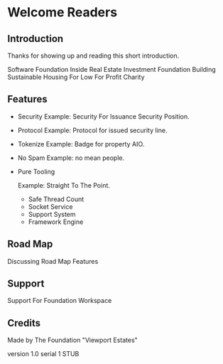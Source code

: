 # Welcome Readers
## Introduction
Thanks for showing up and reading this short introduction.

Software Foundation Inside Real Estate Investment Foundation
Building Sustainable Housing For Low For Profit Charity

## Features

+ Security
  Example: Security For Issuance Security Position.
  
+ Protocol
  Example: Protocol for issued security line.
  
+ Tokenize
  Example: Badge for property AIO.
  
+ No Spam
  Example: no mean people.
  
+ Pure Tooling

    Example: Straight To The Point.

   + Safe Thread Count
   + Socket Service
   + Support System
   + Framework Engine
  
## Road Map

Discussing Road Map Features

## Support

Support For Foundation Workspace

## Credits

Made by The Foundation "Viewport Estates"

version 1.0
serial 1
STUB
